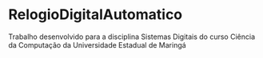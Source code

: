 # RelogioDigitalAutomatico
Trabalho desenvolvido para a disciplina Sistemas Digitais do curso Ciência da Computação da Universidade Estadual de Maringá
